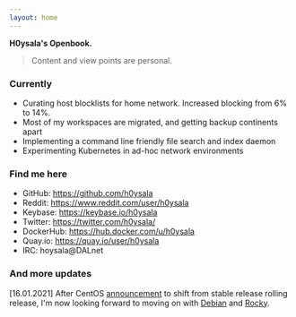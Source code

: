 ```yaml
---
layout: home
---
```


**H0ysala's Openbook.**

> Content and view points are personal.

### Currently

* Curating host blocklists for home network. Increased blocking from 6% to 14%.
* Most of my workspaces are migrated, and getting backup continents apart
* Implementing a command line friendly file search and index daemon 
* Experimenting Kubernetes in ad-hoc network environments

### Find me here

* GitHub:    <https://github.com/h0ysala>
* Reddit:    <https://www.reddit.com/user/h0ysala>
* Keybase:   <https://keybase.io/h0ysala>
* Twitter:   <https://twitter.com/h0ysala/>
* DockerHub: <https://hub.docker.com/u/h0ysala>
* Quay.io:   <https://quay.io/user/h0ysala>
* IRC:       hoysala@DALnet

### And more updates

[16.01.2021] After CentOS [announcement](https://blog.centos.org/2020/12/future-is-centos-stream/) to shift from stable release rolling release, I'm now looking forward to moving on with [Debian](https://wiki.debian.org/LTS) and [Rocky](https://rockylinux.org/). 
